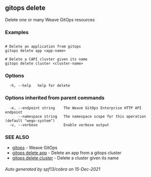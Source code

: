## gitops delete

Delete one or many Weave GitOps resources

### Examples

```

# Delete an application from gitops
gitops delete app <app-name>

# Delete a CAPI cluster given its name
gitops delete cluster <cluster-name>
```

### Options

```
  -h, --help   help for delete
```

### Options inherited from parent commands

```
  -e, --endpoint string    The Weave GitOps Enterprise HTTP API endpoint
      --namespace string   The namespace scope for this operation (default "wego-system")
  -v, --verbose            Enable verbose output
```

### SEE ALSO

* [gitops](gitops.md)	 - Weave GitOps
* [gitops delete app](gitops_delete_app.md)	 - Delete an app from a gitops cluster
* [gitops delete cluster](gitops_delete_cluster.md)	 - Delete a cluster given its name

###### Auto generated by spf13/cobra on 15-Dec-2021
